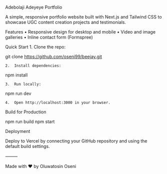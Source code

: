 Adebolaji Adeyeye Portfolio

A simple, responsive portfolio website built with Next.js and Tailwind CSS to showcase UGC content creation projects and testimonials.

Features
• Responsive design for desktop and mobile
• Video and image galleries
• Inline contact form (Formspree)

Quick Start 1. Clone the repo:

git clone https://github.com/oseni99/beejay.git

    2.	Install dependencies:

npm install

    3.	Run locally:

npm run dev

    4.	Open http://localhost:3000 in your browser.

Build for Production

npm run build
npm start

Deployment

Deploy to Vercel by connecting your GitHub repository and using the default build settings.

⸻

Made with ❤️ by Oluwatosin Oseni
